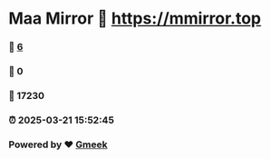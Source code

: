 # Maa Mirror :link: https://mmirror.top 
### :page_facing_up: [6](https://mmirror.top/tag.html) 
### :speech_balloon: 0 
### :hibiscus: 17230 
### :alarm_clock: 2025-03-21 15:52:45 
### Powered by :heart: [Gmeek](https://github.com/Meekdai/Gmeek)
